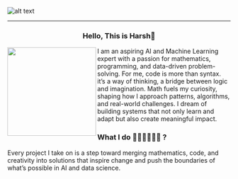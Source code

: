 ![alt text](https://i.ibb.co/Czf4Fhj/Pics-Art-05-03-07-30-56.png) 

  ---
<h3 align="center">
  Hello, This is Harsh👋
</h3>

<p>
<img width="200" align="left" src="https://user-images.githubusercontent.com/52949057/209769436-6f7568e5-131b-47da-ae26-d2173eb86927.png">
</p>

<p>
  I am an aspiring AI and Machine Learning expert with a passion for mathematics, programming, and data-driven problem-solving. 
  For me, code is more than syntax. it’s a way of thinking, a bridge between logic and imagination. Math fuels my curiosity, 
  shaping how I approach patterns, algorithms, and real-world challenges. 
  I dream of building systems that not only learn and adapt but also create meaningful impact.
</p>

### What I do 👨‍💻👨‍💻👨‍💻 ?

<p>
  Every project I take on is a step toward merging mathematics, code, and 
  creativity into solutions that inspire change and push the boundaries of what’s possible in AI and data science.
</p>

